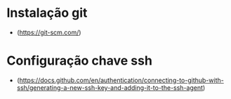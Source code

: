 # Instalação git
- (https://git-scm.com/)

# Configuração chave ssh
-  (https://docs.github.com/en/authentication/connecting-to-github-with-ssh/generating-a-new-ssh-key-and-adding-it-to-the-ssh-agent)
